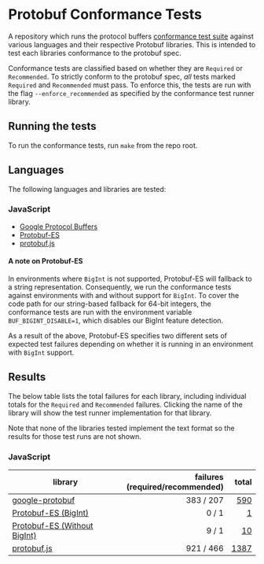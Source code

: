 <!--- GENERATED.  DO NOT EDIT.  -->

# Protobuf Conformance Tests

A repository which runs the protocol buffers 
[conformance test suite](https://github.com/protocolbuffers/protobuf/tree/main/conformance) against various languages 
and their respective Protobuf libraries. This is intended to test each libraries conformance to the protobuf spec.

Conformance tests are classified based on whether they are `Required` or `Recommended`. To strictly conform to the
protobuf spec, _all_ tests marked `Required` and `Recommended` must pass.  To enforce this, the tests are run with 
the flag `--enforce_recommended` as specified by the conformance test runner library.

## Running the tests

To run the conformance tests, run `make` from the repo root.

## Languages

The following languages and libraries are tested:

### JavaScript

- [Google Protocol Buffers](https://github.com/protocolbuffers/protobuf-javascript)
- [Protobuf-ES](https://github.com/bufbuild/protobuf-es)
- [protobuf.js](https://github.com/protobufjs/protobuf.js)

#### A note on Protobuf-ES

In environments where `BigInt` is not supported, Protobuf-ES will fallback to a string representation. Consequently,
we run the conformance tests against environments with and without support for `BigInt`. To cover the code path for 
our string-based fallback for 64-bit integers, the conformance tests are run with the environment variable 
`BUF_BIGINT_DISABLE=1`, which disables our BigInt feature detection. 

As a result of the above, Protobuf-ES specifies two different sets of expected test failures depending on whether
it is running in an environment with `BigInt` support.  

## Results

The below table lists the total failures for each library, including individual totals for the `Required` and
`Recommended` failures. Clicking the name of the library will show the test runner implementation for that library.

Note that none of the libraries tested implement the text format so the results for those test runs are not shown.

### JavaScript

| library     | failures<br>(required/recommended)  | total     
|-------------|------------------------------------:|-------:|
[google-protobuf](impl/google-protobuf/runner.ts) | 383 / 207 | [590](impl/google-protobuf/failing_tests_list.txt)
[Protobuf-ES (BigInt)](impl/protobuf-es/runner.ts) | 0 / 1 | [1](impl/protobuf-es/failing_tests_with_bigint.txt)
[Protobuf-ES (Without BigInt)](impl/protobuf-es/runner.ts) | 9 / 1 | [10](impl/protobuf-es/failing_tests_without_bigint.txt)
[protobuf.js](impl/protobuf.js/runner.ts) | 921 / 466 | [1387](impl/protobuf.js/failing_tests_list.txt)
